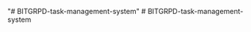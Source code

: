 "# BITGRPD-task-management-system" 
#   B I T G R P D - t a s k - m a n a g e m e n t - s y s t e m  
 